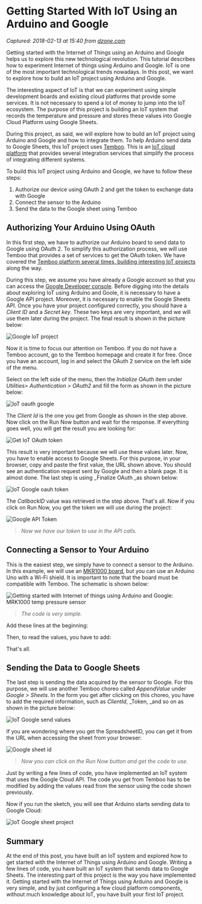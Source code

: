 # Getting Started With IoT Using an Arduino and Google

_Captured: 2018-02-13 at 15:40 from [dzone.com](https://dzone.com/articles/getting-started-with-iot-using-an-arduino-and-google?edition=361106&utm_source=Zone%20Newsletter&utm_medium=email&utm_campaign=iot%202018-02-13)_

Getting started with the Internet of Things using an Arduino and Google helps us to explore this new technological revolution. This tutorial describes how to experiment Internet of things using Arduino and Google. IoT is one of the most important technological trends nowadays. In this post, we want to explore how to build an IoT project using Arduino and Google.

The interesting aspect of IoT is that we can experiment using simple development boards and existing cloud platforms that provide some services. It is not necessary to spend a lot of money to jump into the IoT ecosystem. The purpose of this project is building an IoT system that records the temperature and pressure and stores these values into Google Cloud Platform using Google Sheets.

During this project, as said, we will explore how to build an IoT project using Arduino and Google and how to integrate them. To help Arduino send data to Google Sheets, this IoT project uses [Temboo](https://temboo.com/). This is an [IoT cloud platform](https://www.survivingwithandroid.com/2015/12/comparing-iot-platforms.html) that provides several integration services that simplify the process of integrating different systems.

To build this IoT project using Arduino and Google, we have to follow these steps:

  1. Authorize our device using OAuth 2 and get the token to exchange data with Google
  2. Connect the sensor to the Arduino
  3. Send the data to the Google sheet using Temboo

## Authorizing Your Arduino Using OAuth

In this first step, we have to authorize our Arduino board to send data to Google using OAuth 2. To simplify this authorization process, we will use Temboo that provides a set of services to get the OAuth token. We have covered the [Temboo platform several times, building interesting IoT projects](https://www.survivingwithandroid.com/2016/05/arduino-mkr1000-arduino-tutorial.html) along the way.

During this step, we assume you have already a Google account so that you can access the [Google Developer console](https://console.developers.google.com/projectselector/apis/dashboard?pli=1). Before digging into the details about exploring IoT using Arduino and Goole, it is necessary to have a Google API project. Moreover, it is necessary to enable the Google Sheets API. Once you have your project configured correctly, you should have a _Client ID_ and a _Secret key_. These two keys are very important, and we will use them later during the project. The final result is shown in the picture below:

![Google IoT project](https://www.survivingwithandroid.com/wp-content/uploads/2018/01/Google_IoT_project.png)

Now it is time to focus our attention on Temboo. If you do not have a Temboo account, go to the Temboo homepage and create it for free. Once you have an account, log in and select the OAuth 2 service on the left side of the menu.

Select on the left side of the menu, then the _Initialize OAuth_ item under _Utilities> Authentication > OAuth2_ and fill the form as shown in the picture below:

![IoT oauth google](https://www.survivingwithandroid.com/wp-content/uploads/2018/01/IoT_oauth_google.png)

The _Client Id_ is the one you get from Google as shown in the step above. Now click on the Run Now button and wait for the response. If everything goes well, you will get the result you are looking for:

![Get IoT OAuth token](https://www.survivingwithandroid.com/wp-content/uploads/2018/01/IoT_oauth_token.png)

This result is very important because we will use these values later. Now, you have to enable access to Google Sheets. For this purpose, in your browser, copy and paste the first value, the URL shown above. You should see an authentication request sent by Google and then a blank page. It is almost done. The last step is using _Finalize OAuth _as shown below:

![IoT Google oauh token](https://www.survivingwithandroid.com/wp-content/uploads/2018/01/IoT_Google_oauh_token.png)

The _CallbackID_ value was retrieved in the step above. That's all. Now if you click on Run Now, you get the token we will use during the project:

![Google API Token](https://www.survivingwithandroid.com/wp-content/uploads/2018/01/Google_API_Token.png)

> _Now we have our token to use in the API calls._

## Connecting a Sensor to Your Arduino

This is the easiest step, we simply have to connect a sensor to the Arduino. In this example, we will use an [MKR1000 board](https://www.survivingwithandroid.com/2016/08/iot-rapid-prototyping-board.html), but you can use an Arduino Uno with a Wi-Fi shield. It is important to note that the board must be compatible with Temboo. The schematic is shown below:

![Getting started with Internet of things using Arduino and Google: MRK1000 temp pressure sensor](https://www.survivingwithandroid.com/wp-content/uploads/2018/02/mkr1000_temp_pressure_sensor.png)

> _The code is very simple._

Add these lines at the beginning:

Then, to read the values, you have to add:

That's all.

## Sending the Data to Google Sheets

The last step is sending the data acquired by the sensor to Google. For this purpose, we will use another Temboo choreo called _AppendValue_ under _Google > Sheets_. In the form you get after clicking on this choreo, you have to add the required information, such as _ClientId_, _Token, _and so on as shown in the picture below:

![IoT Google send values](https://www.survivingwithandroid.com/wp-content/uploads/2018/02/IoT_Google_send_values.png)

If you are wondering where you get the SpreadsheetID, you can get it from the URL when accessing the sheet from your browser:

![Google sheet id](https://www.survivingwithandroid.com/wp-content/uploads/2018/02/Google_sheet_id.png)

> _Now you can click on the Run Now button and get the code to use._

Just by writing a few lines of code, you have implemented an IoT system that uses the Google Cloud API. The code you get from Temboo has to be modified by adding the values read from the sensor using the code shown previously.

Now if you run the sketch, you will see that Arduino starts sending data to Google Cloud:

![IoT Google sheet project](https://www.survivingwithandroid.com/wp-content/uploads/2018/02/IoT_Google_sheet_project.png)

## Summary

At the end of this post, you have built an IoT system and explored how to get started with the Internet of Things using Arduino and Google. Writing a few lines of code, you have built an IoT system that sends data to Google Sheets. The interesting part of this project is the way you have implemented it. Getting started with the Internet of Things using Arduino and Google is very simple, and by just configuring a few cloud platform components, without much knowledge about IoT, you have built your first IoT project.
